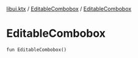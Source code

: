 [libui.ktx](../README.md) / [EditableCombobox](README.md) / [EditableCombobox](-editable-combobox.md)

# EditableCombobox

`fun EditableCombobox()`
